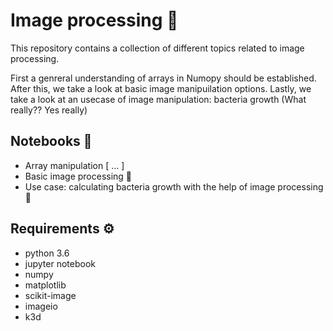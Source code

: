 # Image processing 📸

This repository contains a collection of different topics related to image processing.

First a genreral understanding of arrays in Numopy should be established. After this, we take a look at basic image manipuilation options. Lastly, we take a look at an usecase of image manipulation: bacteria growth (What really?? Yes really)

## Notebooks 📙
- Array manipulation [ ... ]
- Basic image processing 🐶
- Use case: calculating bacteria growth with the help of image processing 🦠

## Requirements ⚙️
- python 3.6
- jupyter notebook
- numpy
- matplotlib
- scikit-image
- imageio
- k3d
